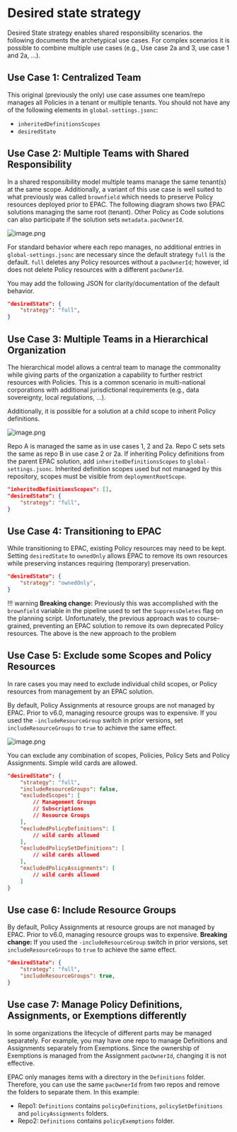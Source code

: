 # Desired state strategy

Desired State strategy enables shared responsibility scenarios. the following documents the archetypical use cases. For complex scenarios it is possible to combine multiple use cases (e.g., Use case 2a and 3, use case 1 and 2a, ...).

## Use Case 1: Centralized Team

This original (previously the only) use case assumes one team/repo manages all Policies in a tenant or multiple tenants. You should not have any of the following elements in `global-settings.jsonc`:

* `inheritedDefinitionsScopes`
* `desiredState`

## Use Case 2: Multiple Teams with Shared Responsibility

In a shared responsibility model multiple teams manage the same tenant(s) at the same scope. Additionally, a variant of this use case is well suited to what previously was called `brownfield` which needs to preserve Policy resources deployed prior to EPAC. The following diagram shows two EPAC solutions managing the same root (tenant). Other Policy as Code solutions can also participate if the solution sets `metadata.pacOwnerId`.

![image.png](Images/shared-responsibility.png)

For standard behavior where each repo manages, no additional entries in `global-settings.jsonc` are necessary since the default strategy `full` is the default. `full` deletes any Policy resources without a `pacOwnerId`; however, id does not delete Policy resources with a different `pacOwnerId`.

You may add the following JSON for clarity/documentation of the default behavior.

```json
"desiredState": {
    "strategy": "full",
}
```

## Use Case 3:  Multiple Teams in a Hierarchical Organization

The hierarchical model allows a central team to manage the commonality while giving parts of the organization a capability to further restrict resources with Policies. This is a common scenario in multi-national corporations with additional jurisdictional requirements (e.g., data sovereignty, local regulations, ...).

Additionally, it is possible for a solution at a child scope to inherit Policy definitions.

![image.png](Images/shared-hierarchical.png)

Repo A is managed the same as in use cases 1, 2 and 2a. Repo C sets sets the same as repo B in use case 2 or 2a. If inheriting Policy definitions from the parent EPAC solution, add `inheritedDefinitionsScopes` to `global-settings.jsonc`. Inherited definition scopes used but not managed by this repository, scopes must be visible from `deploymentRootScope`.

```json
"inheritedDefinitionsScopes": [],
"desiredState": {
    "strategy": "full",
}
```

## Use Case 4: Transitioning to EPAC

While transitioning to EPAC, existing Policy resources may need to be kept. Setting `desiredState` to `ownedOnly` allows EPAC to remove its own resources while preserving instances requiring (temporary) preservation.


```json
"desiredState": {
    "strategy": "ownedOnly",
}
```

!!! warning
    **Breaking change:** Previously this was accomplished with the `brownfield` variable in the pipeline used to set the `SuppressDeletes` flag on the planning script. Unfortunately, the previous approach was to course-grained, preventing an EPAC solution to remove its own deprecated Policy resources. The above is the new approach to the problem

## Use Case 5: Exclude some Scopes and Policy Resources

In rare cases you may need to exclude individual child scopes, or Policy resources from management by an EPAC solution.

By default, Policy Assignments at resource groups are not managed by EPAC. Prior to v6.0, managing resource groups was to expensive. If you used the `-includeResourceGroup` switch in prior versions, set `includeResourceGroups` to `true` to achieve the same effect.

![image.png](Images/shared-excluded.png)

You can exclude any combination of scopes, Policies, Policy Sets and Policy Assignments. Simple wild cards are allowed.

```json
"desiredState": {
    "strategy": "full",
    "includeResourceGroups": false,
    "excludedScopes": [
        // Management Groups
        // Subscriptions
        // Resource Groups
    ],
    "excludedPolicyDefinitions": [
        // wild cards allowed
    ],
    "excludedPolicySetDefinitions": [
        // wild cards allowed
    ],
    "excludedPolicyAssignments": [
        // wild cards allowed
    ]
}
```

## Use case 6: Include Resource Groups

By default, Policy Assignments at resource groups are not managed by EPAC. Prior to v6.0, managing resource groups was to expensive. **Breaking change:** If you used the `-includeResourceGroup` switch in prior versions, set `includeResourceGroups` to `true` to achieve the same effect.

```json
"desiredState": {
    "strategy": "full",
    "includeResourceGroups": true,
}
```

## Use case 7: Manage Policy Definitions, Assignments, or Exemptions differently

In some organizations the lifecycle of different parts may be managed separately. For example, you may have one repo to manage Definitions and Assignments separately from Exemptions. Since the ownership of Exemptions is managed from the Assignment `pacOwnerId`, changing it is not effective.

EPAC only manages items with a directory in the `Definitions` folder. Therefore, you can use the same `pacOwnerId` from  two repos and remove the folders to separate them. In this example:

* Repo1: `Definitions` contains `policyDefinitions`, `policySetDefinitions` and `policyAssignments` folders.
* Repo2: `Definitions` contains `policyExemptions` folder.
